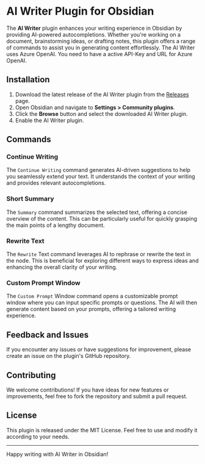 # AI Writer Plugin for Obsidian

The **AI Writer** plugin enhances your writing experience in Obsidian by providing AI-powered autocompletions. Whether you're working on a document, brainstorming ideas, or drafting notes, this plugin offers a range of commands to assist you in generating content effortlessly.
The AI Writer uses Azure OpenAI. You need to have a active API-Key and URL for Azure OpenAI.

## Installation

1. Download the latest release of the AI Writer plugin from the [Releases](https://github.com/abasse/obsidian-aiwriter-plugin/releases) page.
2. Open Obsidian and navigate to **Settings > Community plugins**.
3. Click the **Browse** button and select the downloaded AI Writer plugin.
4. Enable the AI Writer plugin.

## Commands

### Continue Writing
The `Continue Writing` command generates AI-driven suggestions to help you seamlessly extend your text. It understands the context of your writing and provides relevant autocompletions.

### Short Summary
The `Summary` command summarizes the selected text, offering a concise overview of the content. This can be particularly useful for quickly grasping the main points of a lengthy document.

### Rewrite Text
The `Rewrite` Text command leverages AI to rephrase or rewrite the text in the node. This is beneficial for exploring different ways to express ideas and enhancing the overall clarity of your writing.

### Custom Prompt Window
The `Custom Prompt` Window command opens a customizable prompt window where you can input specific prompts or questions. The AI will then generate content based on your prompts, offering a tailored writing experience.


## Feedback and Issues
If you encounter any issues or have suggestions for improvement, please create an issue on the plugin's GitHub repository.

## Contributing
We welcome contributions! If you have ideas for new features or improvements, feel free to fork the repository and submit a pull request.

## License
This plugin is released under the MIT License. Feel free to use and modify it according to your needs.

---
Happy writing with AI Writer in Obsidian!